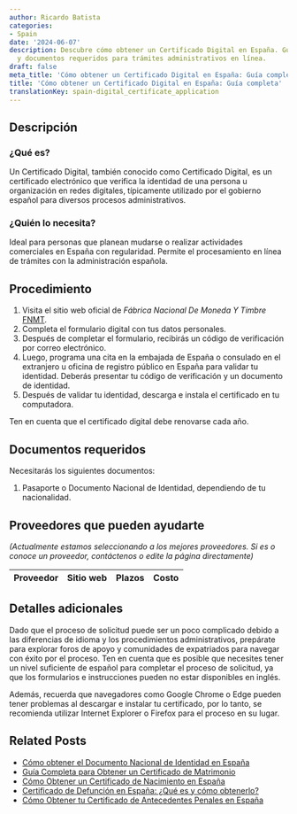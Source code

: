 ```yaml
---
author: Ricardo Batista
categories:
- Spain
date: '2024-06-07'
description: Descubre cómo obtener un Certificado Digital en España. Guía paso a paso
  y documentos requeridos para trámites administrativos en línea.
draft: false
meta_title: 'Cómo obtener un Certificado Digital en España: Guía completa'
title: 'Cómo obtener un Certificado Digital en España: Guía completa'
translationKey: spain-digital_certificate_application
---
```



## Descripción

### ¿Qué es?
Un Certificado Digital, también conocido como Certificado Digital, es un certificado electrónico que verifica la identidad de una persona u organización en redes digitales, típicamente utilizado por el gobierno español para diversos procesos administrativos.

### ¿Quién lo necesita?
Ideal para personas que planean mudarse o realizar actividades comerciales en España con regularidad. Permite el procesamiento en línea de trámites con la administración española.

## Procedimiento

1. Visita el sitio web oficial de _Fábrica Nacional De Moneda Y Timbre_ [FNMT](https://www.sede.fnmt.gob.es/en/certificados/persona-fisica).
2. Completa el formulario digital con tus datos personales.
3. Después de completar el formulario, recibirás un código de verificación por correo electrónico.
4. Luego, programa una cita en la embajada de España o consulado en el extranjero u oficina de registro público en España para validar tu identidad. Deberás presentar tu código de verificación y un documento de identidad.
5. Después de validar tu identidad, descarga e instala el certificado en tu computadora.

Ten en cuenta que el certificado digital debe renovarse cada año.

## Documentos requeridos

Necesitarás los siguientes documentos:

1. Pasaporte o Documento Nacional de Identidad, dependiendo de tu nacionalidad.

## Proveedores que pueden ayudarte

_(Actualmente estamos seleccionando a los mejores proveedores. Si es o conoce un proveedor, contáctenos o edite la página directamente)_

| Proveedor | Sitio web | Plazos | Costo |
| --------------- | --------------- | :-------------: | :-------------: |

## Detalles adicionales

Dado que el proceso de solicitud puede ser un poco complicado debido a las diferencias de idioma y los procedimientos administrativos, prepárate para explorar foros de apoyo y comunidades de expatriados para navegar con éxito por el proceso. Ten en cuenta que es posible que necesites tener un nivel suficiente de español para completar el proceso de solicitud, ya que los formularios e instrucciones pueden no estar disponibles en inglés.

Además, recuerda que navegadores como Google Chrome o Edge pueden tener problemas al descargar e instalar tu certificado, por lo tanto, se recomienda utilizar Internet Explorer o Firefox para el proceso en su lugar.

## Related Posts

- [Cómo obtener el Documento Nacional de Identidad en España](https://tramitit.com/es/guides/spain/solicitud_del_dni/)
- [Guía Completa para Obtener un Certificado de Matrimonio](https://tramitit.com/es/guides/spain/certificado_de_matrimonio/)
- [Cómo Obtener un Certificado de Nacimiento en España](https://tramitit.com/es/guides/spain/certificado_de_nacimiento/)
- [Certificado de Defunción en España: ¿Qué es y cómo obtenerlo?](https://tramitit.com/es/guides/spain/certificado_de_defunción/)
- [Cómo Obtener tu Certificado de Antecedentes Penales en España](https://tramitit.com/es/guides/spain/certificado_de_antecedentes_penales/)